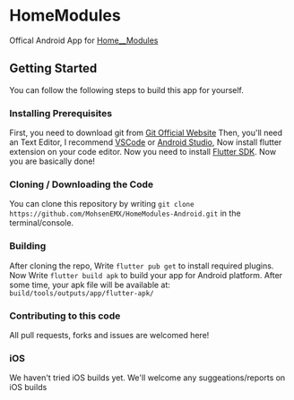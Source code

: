 # HomeModules

Offical Android App for [Home\_\_Modules](https://github.com/home_modules)

## Getting Started

You can follow the following steps to build this app for yourself.

### Installing Prerequisites

First, you need to download git from [Git Official Website](https://git-scm.com/)
Then, you'll need an Text Editor, I recommend [VSCode](https://code.visualstudio.com/) or [Android Studio](https://developer.android.com/studio), Now install flutter extension on your code editor.
Now you need to install [Flutter SDK](https://flutter.dev/).
Now you are basically done!

### Cloning / Downloading the Code

You can clone this repository by writing `git clone https://github.com/MohsenEMX/HomeModules-Android.git` in the terminal/console.

### Building

After cloning the repo, Write `flutter pub get` to install required plugins.
Now Write `flutter build apk` to build your app for Android platform.
After some time, your apk file will be available at: `build/tools/outputs/app/flutter-apk/`

### Contributing to this code

All pull requests, forks and issues are welcomed here!

### iOS
We haven't tried iOS builds yet. We'll welcome any suggeations/reports on iOS builds
